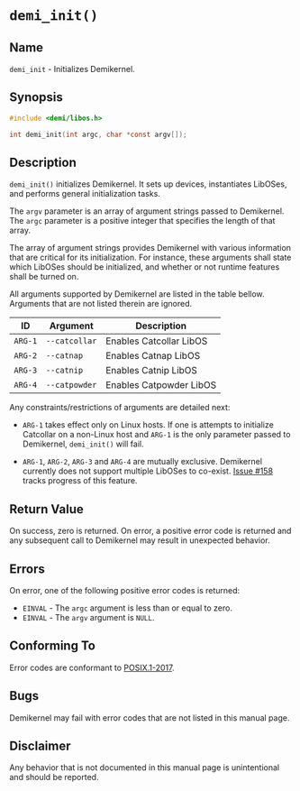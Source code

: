 # `demi_init()`

## Name

`demi_init` - Initializes Demikernel.

## Synopsis

```c
#include <demi/libos.h>

int demi_init(int argc, char *const argv[]);
```

## Description

`demi_init()` initializes Demikernel. It sets up devices, instantiates LibOSes, and performs general initialization
tasks.

The `argv` parameter is an array of argument strings passed to Demikernel. The `argc` parameter is a positive integer
that specifies the length of that array.

The array of argument strings provides Demikernel with various information that are critical for its initialization. For
instance, these arguments shall state which LibOSes should be initialized, and whether or not runtime features shall be
turned on.

All arguments supported by Demikernel are listed in the table bellow. Arguments that are not listed therein are ignored.

|ID       | Argument      | Description             |
|---------|---------------|-------------------------|
| `ARG-1` | `--catcollar` | Enables Catcollar LibOS |
| `ARG-2` | `--catnap`    | Enables Catnap LibOS    |
| `ARG-3` | `--catnip`    | Enables Catnip LibOS    |
| `ARG-4` | `--catpowder` | Enables Catpowder LibOS |

 Any constraints/restrictions of arguments are detailed next:

- `ARG-1` takes effect only on Linux hosts. If one is attempts to initialize Catcollar on a non-Linux host and `ARG-1`
is the only parameter passed to Demikernel, `demi_init()` will fail.

- `ARG-1`, `ARG-2`, `ARG-3` and `ARG-4` are mutually exclusive. Demikernel currently does not support multiple LibOSes
to co-exist. [Issue #158](https://github.com/demikernel/demikernel/issues/158) tracks progress of this feature.

## Return Value

On success, zero is returned. On error, a positive error code is returned and any subsequent call to Demikernel may
result in unexpected behavior.

## Errors

On error, one of the following positive error codes is returned:

- `EINVAL` - The `argc` argument is less than or equal to zero.
- `EINVAL` - The `argv` argument is `NULL`.

## Conforming To

Error codes are conformant to [POSIX.1-2017](https://pubs.opengroup.org/onlinepubs/9699919799/nframe.html).

## Bugs

Demikernel may fail with error codes that are not listed in this manual page.

## Disclaimer

Any behavior that is not documented in this manual page is unintentional and should be reported.
